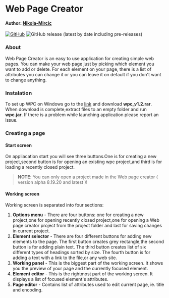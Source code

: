 # Web Page Creator 
#### Author: [Nikola-Mircic](https://github.com/Nikola-Mircic)

[![GitHub](https://img.shields.io/github/license/Nikola-Mircic/Web-Page-Creator?color=blue&label=License)](LICENSE)
![GitHub release (latest by date including pre-releases)](https://img.shields.io/github/v/release/Nikola-Mircic/Web-Page-Creator?color=green&label=Version)

### About
Web Page Creator is an easy to use application for creating simple web pages. You can make your web page just by picking which element you want to add or delete. For each element on your page, there is a list of attributes you can change it or you can leave it on default if you don't want to change anything.

### Instalation
To set up WPC on Windows go to the [link](https://github.com/Nikola-Mircic/Web-Page-Creator/raw/master/release/wpc_v1.2.rar) and download __wpc_v1.2.rar__. When download is complete,extract files to an empty folder and run __wpc.jar__. If there is a problem while launching application please report an issue.

### Creating a page
#### Start screen
On appliacation start you will see three buttons.One is for creating a new project,second button is for opening an existing wpc project,and third is for loading a recently closed project.
> __NOTE__: You can only open a project made in the Web page creator ( version alpha 8.19.20 and latest )!
#### Working screen
Working screen is separated into four sections:
1. __Options menu__ - There are four buttons: one for creating a new project,one for opening recently closed project,one for opening a Web page creator project from the project folder and last for saving changes in current project.
2. __Element selector__ - There are four different buttons for adding new elements to the page. The first button creates grey rectangle,the second button is for adding plain text. The third button creates list of six different types of headings sorted by size. The fourth button is for adding a text with a link to the file,or any web site.
3. __Working panel__ - This is the biggest part of the working screen. It shows you the preview of your page and the currently focused element.
4. __Element editor__ - This is the rightmost part of the working screen. It displays a list of focused element's attributes.
5. __Page editor__ - Contains list of attributes used to edit current page, ie. title and encoding.
